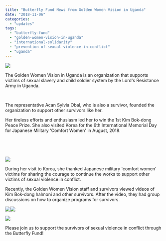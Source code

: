 ```yaml
---
title: "Butterfly Fund News from Golden Women Vision in Uganda"
date: "2018-11-06"
categories: 
  - "updates"
tags: 
  - "butterfly-fund"
  - "golden-women-vision-in-uganda"
  - "international-solidarity"
  - "prevention-of-sexual-violence-in-conflict"
  - "uganda"
---
```


[![](https://r2.womenandwar.net/2018/11/danche-sajin-300x200.jpg)](https://r2.womenandwar.net/2018/11/danche-sajin.jpg)

The Golden Women Vision in Uganda is an organization that supports victims of sexual slavery and child soldier system by the Lord's Resistance Army in Uganda.

 

The representative Acan Sylvia Obal, who is also a survivor, founded the organization to support other survivors like her.

Her tireless efforts and enthusiasm led her to win the 1st Kim Bok-dong Peace Prize. She also visited Korea for the 6th International Memorial Day for Japanese Military 'Comfort Women' in August, 2018.

 

 

[![](https://r2.womenandwar.net/2018/11/kimbokdong-halmeoniwa-daleun-saengjonja-yeongsang-sicheonghaneun-seutaepeuwa-saengjonjadeul-1-300x200.jpg)](https://r2.womenandwar.net/2018/11/kimbokdong-halmeoniwa-daleun-saengjonja-yeongsang-sicheonghaneun-seutaepeuwa-saengjonjadeul-1.jpg)

During her visit to Korea, she thanked Japanese military 'comfort women' victims for sharing the courage to continue the works to support other victims of sexual violence in conflict.

Recently, the Golden Women Vision staff and survivors viewed videos of Kim Bok-dong halmoni and other survivors. After the video, they had group discussions on how to organize programs for survivors.

[![](https://r2.womenandwar.net/2018/11/GWVU-8-300x200.jpg)](https://r2.womenandwar.net/2018/11/GWVU-8.jpg)[![](https://r2.womenandwar.net/2018/11/GWVU-7-300x200.jpg)](https://r2.womenandwar.net/2018/11/GWVU-7.jpg)

 [![](https://r2.womenandwar.net/2018/11/GWVU-2-300x200.jpg)](https://r2.womenandwar.net/2018/11/GWVU-2.jpg) 

Please join us to support the survivors of sexual violence in conflict through the Butterfly Fund!
